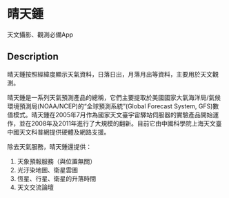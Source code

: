 # 晴天鍾
天文攝影、觀測必備App

## Description
晴天鍾按照經緯度顯示天氣資料，日落日出，月落月出等資料，主要用於天文觀測。

晴天鍾是一系列天氣預測產品的總稱，它們主要提取於美國國家大氣海洋局/氣候環境預測局(NOAA/NCEP)的“全球預測系統”(Global Forecast System, GFS)數值模式。晴天鍾在2005年7月作為國家天文臺宇宙驛站伺服器的實驗產品開始運作，並在2008年及2011年進行了大規模的翻新。目前它由中國科學院上海天文臺中國天文科普網提供硬體及網路支援。

除去天氣服務，晴天鍾還提供：
1. 天象預報服務（與位置無關）
2. 光汙染地圖、衛星雲圖
3. 恆星、行星、衛星的升落時間
4. 天文交流論壇
